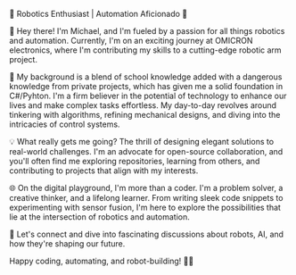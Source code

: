 🤖 Robotics Enthusiast | Automation Aficionado 🚀

👋 Hey there! I'm Michael, and I'm fueled by a passion for all things robotics and automation. Currently, I'm on an exciting journey at OMICRON electronics, where I'm contributing my skills to a cutting-edge robotic arm project.

🔬 My background is a blend of school knowledge added with a dangerous knowledge from private projects, which has given me a solid foundation in C#/Pyhton. I'm a firm believer in the potential of technology to enhance our lives and make complex tasks effortless. My day-to-day revolves around tinkering with algorithms, refining mechanical designs, and diving into the intricacies of control systems.

💡 What really gets me going? The thrill of designing elegant solutions to real-world challenges. I'm an advocate for open-source collaboration, and you'll often find me exploring repositories, learning from others, and contributing to projects that align with my interests.

🌐 On the digital playground, I'm more than a coder. I'm a problem solver, a creative thinker, and a lifelong learner. From writing sleek code snippets to experimenting with sensor fusion, I'm here to explore the possibilities that lie at the intersection of robotics and automation.

🔗 Let's connect and dive into fascinating discussions about robots, AI, and how they're shaping our future.

Happy coding, automating, and robot-building! 🤝🤖
